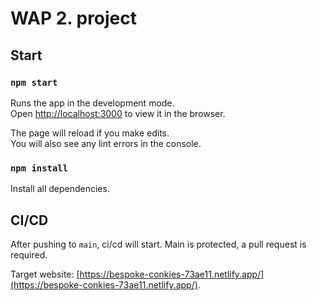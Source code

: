 # WAP 2. project

## Start

### `npm start`

Runs the app in the development mode.\
Open [http://localhost:3000](http://localhost:3000) to view it in the browser.

The page will reload if you make edits.\
You will also see any lint errors in the console.

### `npm install`

Install all dependencies.

## CI/CD

After pushing to `main`, ci/cd will start. Main is protected, a pull request is required. 

Target website: [https://bespoke-conkies-73ae11.netlify.app/](https://bespoke-conkies-73ae11.netlify.app/).
